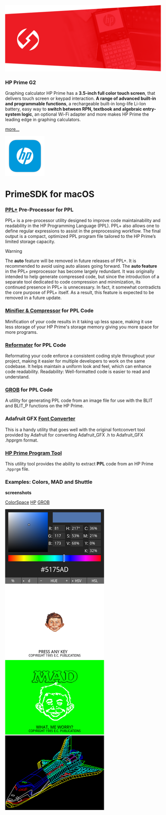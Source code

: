 <img src="https://raw.githubusercontent.com/Insoft-UK/PrimeSDK/main/assets/hp-prime.png" />

### HP Prime G2

Graphing calculator HP Prime has a **3.5-inch full color touch screen**, that delivers touch screen or keypad interaction. **A range of advanced built-in and programmable functions**, a rechargeable built-in long-life Li-Ion battery, easy way to **switch between RPN, textbook and algebraic entry-system logic**, an optional Wi-Fi adapter and more makes HP Prime the leading edge in graphing calculators.

<a href="https://www.moravia.education/en/id/72-hp-prime-g2">more...</a>

<img src="https://raw.githubusercontent.com/Insoft-UK/PrimeSDK/main/assets/PrimeSDK.png" style="width: 128px" />

# PrimeSDK for macOS

### <a href="https://github.com/Insoft-UK/PrimeSDK/tree/main/PPL+/README.md">PPL+</a> Pre-Processor for PPL
PPL+ is a pre-processor utility designed to improve code maintainability and readability in the HP Programming Language (PPL). PPL+ also allows one to define regular expressions to assist in the preprocessing workflow. The final output is a compact, optimized PPL program file tailored to the HP Prime’s limited storage capacity.

>[!WARNING]
The **auto** feature will be removed in future releases of PPL+. It is recommended to avoid using auto aliases going forward. The **auto feature** in the PPL+ preprocessor has become largely redundant. It was originally intended to help generate compressed code, but since the introduction of a separate tool dedicated to code compression and minimization, its continued presence in PPL+ is unnecessary. In fact, it somewhat contradicts the core purpose of PPL+ itself. As a result, this feature is expected to be removed in a future update.

### <a href="https://github.com/Insoft-UK/PrimeSDK/tree/main/PPL-Minifier/README.md">Minifier & Compressor</a> for PPL Code
Minification of your code results in it taking up less space, making it use less storage of your HP Prime's storage memory giving you more space for more programs.

### <a href="https://github.com/Insoft-UK/PrimeSDK/tree/main/PPL-Reformat/README.md">Reformater</a> for PPL Code
Reformating your code enforce a consistent coding style throughout your project, making it easier for multiple developers to work on the same codebase. It helps maintain a uniform look and feel, which can enhance code readability. Readability: Well-formatted code is easier to read and understand.

### <a href="https://github.com/Insoft-UK/PrimeSDK/tree/main/GROB/README.md">GROB</a> for PPL Code
A utility for generating PPL code from an image file for use with the BLIT and BLIT_P functions on the HP Prime.

### Adafruit GFX <a href="https://github.com/Insoft-UK/PrimeSDK/tree/main/PPL-Font/README.md">Font Converter</a>
This is a handy utility that goes well with the original fontconvert tool provided by Adafruit for converting Adafruit_GFX .h to Adafruit_GFX .hpprgm format.

### <a href="https://github.com/Insoft-UK/PrimeSDK/tree/main/hpprgm/README.md">HP Prime Program Tool</a>
This utility tool provides the ability to extract **PPL** code from an HP Prime `.hpprgm` file.

### Examples: Colors, MAD and Shuttle
**screenshots**

<a href="https://raw.githubusercontent.com/Insoft-UK/PrimeSDK/main/assets/hpprgm/ColorSpace.hpprgm">ColorSpace</a>
<a href="https://raw.githubusercontent.com/Insoft-UK/PrimeSDK/main/assets/hpprgm/HP.hpprgm">HP</a>
<a href="https://raw.githubusercontent.com/Insoft-UK/PrimeSDK/main/assets/hpprgm/GROB.hpprgm">GROB</a>

<a href="https://raw.githubusercontent.com/Insoft-UK/PrimeSDK/main/assets/hpprgm/Colors.hpprgm"><img src="https://raw.githubusercontent.com/Insoft-UK/PrimeSDK/main/assets/Colors.png" /></a><img src="https://raw.githubusercontent.com/Insoft-UK/PrimeSDK/main/assets/MAD-1.png" /><img src="https://raw.githubusercontent.com/Insoft-UK/PrimeSDK/main/assets/MAD-2.png" /><img src="https://raw.githubusercontent.com/Insoft-UK/PrimeSDK/main/assets/Shuttle.png" />
